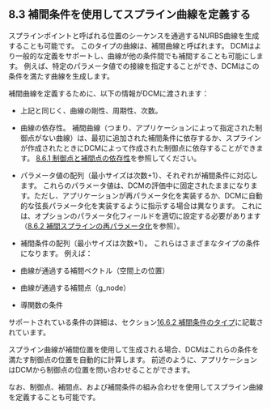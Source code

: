 ## 8.3 補間条件を使用してスプライン曲線を定義する

スプラインポイントと呼ばれる位置のシーケンスを通過するNURBS曲線を生成することも可能です。
このタイプの曲線は、補間曲線と呼ばれます。
DCMはより一般的な定義をサポートし、曲線が他の条件間でも補間することも可能にします。
例えば、特定のパラメータ値での接線を指定することができ、DCMはこの条件を満たす曲線を生成します。

補間曲線を定義するために、以下の情報がDCMに渡されます：

- 上記と同じく、曲線の剛性、周期性、次数。
- 曲線の依存性。
補間曲線（つまり、アプリケーションによって指定された制御点がない曲線）は、最初に追加された補間条件に依存するか、スプラインが作成されたときにDCMによって作成された制御点に依存することができます。
[8.6.1 制御点と補間点の依存性](8.6._Controlling_spline_solving_behaviour.md)を参照してください。

- パラメータ値の配列（最小サイズは次数+1）、それぞれが補間条件に対応します。
これらのパラメータ値は、DCMの評価中に固定されたままになります。ただし、アプリケーションが再パラメータ化を実装するか、DCMに自動的な弦長パラメータ化を実装するように指示する場合は異なります。
これには、オプションのパラメータ化フィールドを適切に設定する必要があります（[8.6.2 補間スプラインの再パラメータ化](8.6._Controlling_spline_solving_behaviour.md)を参照）。

- 補間条件の配列（最小サイズは次数+1）。
これらはさまざまなタイプの条件になります。
例えば：

- 曲線が通過する補間ベクトル（空間上の位置）
- 曲線が通過する補間点（g_node）
- 導関数の条件

サポートされている条件の詳細は、セクション[16.6.2 補間条件のタイプ](16.6._Spline_functions.md)に記載されています。

スプライン曲線が補間位置を使用して生成される場合、DCMはこれらの条件を満たす制御点の位置を自動的に計算します。
前述のように、アプリケーションはDCMから制御点の位置を問い合わせることができます。

なお、制御点、補間点、および補間条件の組み合わせを使用してスプライン曲線を定義することも可能です。
